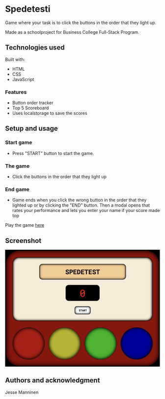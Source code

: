 # Spedetesti

Game where your task is to click the buttons in the order that they light up.

Made as a schoolproject for Business College Full-Stack Program.

## Technologies used

Built with:

- HTML
- CSS
- JavaScript

### Features

- Button order tracker
- Top 5 Scoreboard
- Uses localstorage to save the scores

## Setup and usage

### Start game

- Press "START" button to start the game.

### The game

- Click the buttons in the order that they light up

### End game

- Game ends when you click the wrong button in the order that they lighted up or by clicking the "END" button. Then a modal opens that rates your performance and lets you enter your name if your score made top

Play the game [here](https://public.bc.fi/s2300208/speedgame/)

## Screenshot

![screenshot](/assets/screenshot.png)

## Authors and acknowledgment

Jesse Manninen
